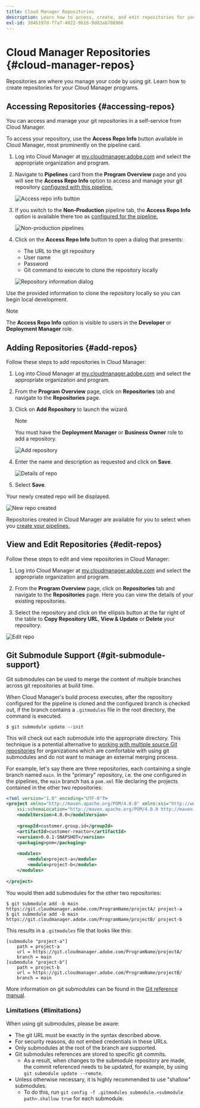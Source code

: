 ```yaml
---
title: Cloud Manager Repositories
description: Learn how to access, create, and edit repositories for your Cloud Manager programs.
exl-id: 384b197d-f7a7-4022-9b16-9d83ab788966
---
```


# Cloud Manager Repositories {#cloud-manager-repos} 

Repositories are where you manage your code by using git. Learn how to create repositories for your Cloud Manager programs.

## Accessing Repositories {#accessing-repos}

You can access and manage your git repositories in a self-service from Cloud Manager.

To access your repository, use the **Access Repo Info** button available in Cloud Manager, most prominently on the pipeline card.

1. Log into Cloud Manager at [my.cloudmanager.adobe.com](https://my.cloudmanager.adobe.com) and select the appropriate organization and program.

1. Navigate to **Pipelines** card from the **Program Overview** page and you will see the **Access Repo Info** option to access and manage your git repository [configured with this pipeline.](/help/using/production-pipelines.md)

   ![Access repo info button](/help/assets/access-repo1.png)

1. If you switch to the **Non-Production** pipeline tab, the **Access Repo Info** option is available there too as [configured for the pipeline.](/help/using/non-production-pipelines.md)

   ![Non-production pipelines](/help/assets/access-repo-nonprod.png)

1. Click on the **Access Repo Info** button to open a dialog that presents:

   * The URL to the git repository
   * User name
   * Password
   * Git command to execute to clone the repository locally

   ![Repository information dialog](/help/assets/access-repo-create.png)

Use the provided information to clone the repository locally so you can begin local development.

>[!NOTE]
>
>The **Access Repo Info** option is visible to users in the **Developer** or **Deployment Manager** role. 

## Adding Repositories {#add-repos}

Follow these steps to add repositories in Cloud Manager:

1. Log into Cloud Manager at [my.cloudmanager.adobe.com](https://my.cloudmanager.adobe.com) and select the appropriate organization and program.

1. From the **Program Overview** page, click on **Repositories** tab and navigate to the **Repositories** page.

1. Click on **Add Repository** to launch the wizard.

   >[!NOTE]
   >
   >You must have the **Deployment Manager** or **Business Owner** role to add a repository.

   ![Add repository](/help/assets/create-repo2.png)
  
1. Enter the name and description as requested and click on **Save**.

   ![Details of repo](/help/assets/repo-1.png)

1. Select **Save**.

Your newly created repo will be displayed.

![New repo created](/help/assets/create-repo3.png)

Repositories created in Cloud Manager are available for you to select when you [create your pipelines.](/help/overview/ci-cd-pipelines.md)

## View and Edit Repositories {#edit-repos}

Follow these steps to edit and view repositories in Cloud Manager:

1. Log into Cloud Manager at [my.cloudmanager.adobe.com](https://my.cloudmanager.adobe.com) and select the appropriate organization and program.

1. From the **Program Overview** page, click on **Repositories** tab and navigate to the **Repositories** page. Here you can view the details of your existing repositories.

1. Select the repository and click on the ellipsis button at the far right of the table to **Copy Repository URL**, **View & Update** or **Delete** your repository.

![Edit repo](/help/assets/create-repo3.png)

## Git Submodule Support {#git-submodule-support}

Git submodules can be used to merge the content of multiple branches across git repositories at build time. 

When Cloud Manager's build process executes, after the repository configured for the pipeline is cloned and the configured branch is checked out, if the branch contains a `.gitmodules` file in the root directory, the command is executed.

```
$ git submodule update --init
```

This will check out each submodule into the appropriate directory. This technique is a potential alternative to [working with multiple source Git repositories](/help/managing-code/working-with-multiple-git-repos.md) for organizations which are comfortable with using git submodules and do not want to manage an external merging process.

For example, let's say there are three repositories, each containing a single branch named `main`. In the "primary" repository, i.e. the one configured in the pipelines, the `main` branch has a `pom.xml` file declaring the projects contained in the other two repositories:

```xml
<?xml version="1.0" encoding="UTF-8"?>
<project xmlns="http://maven.apache.org/POM/4.0.0" xmlns:xsi="http://www.w3.org/2001/XMLSchema-instance"
    xsi:schemaLocation="http://maven.apache.org/POM/4.0.0 http://maven.apache.org/maven-v4_0_0.xsd">
    <modelVersion>4.0.0</modelVersion>
   
    <groupId>customer.group.id</groupId>
    <artifactId>customer-reactor</artifactId>
    <version>0.0.1-SNAPSHOT</version>
    <packaging>pom</packaging>
   
    <modules>
        <module>project-a</module>
        <module>project-b</module>
    </modules>
   
</project>
```

You would then add submodules for the other two repositories:

```shell
$ git submodule add -b main https://git.cloudmanager.adobe.com/ProgramName/projectA/ project-a
$ git submodule add -b main https://git.cloudmanager.adobe.com/ProgramName/projectB/ project-b
```

This results in a `.gitmodules` file that looks like this:

```text
[submodule "project-a"]
    path = project-a
    url = https://git.cloudmanager.adobe.com/ProgramName/projectA/
    branch = main
[submodule "project-b"]
    path = project-b
    url = https://git.cloudmanager.adobe.com/ProgramName/projectB/
    branch = main
```

More information on git submodules can be found in the [Git reference manual](https://git-scm.com/book/en/v2/Git-Tools-Submodules).

### Limitations {#limitations}

When using git submodules, please be aware:

* The git URL must be exactly in the syntax described above.
* For security reasons, do not embed credentials in these URLs.
* Only submodules at the root of the branch are supported.
* Git submodules references are stored to specific git commits.
  * As a result, when changes to the submodule repository are made, the commit referenced needs to be updated, for example, by using `git submodule update --remote`.
* Unless otherwise necessary, it is highly recommended to use "shallow" submodules.
  * To do this, run `git config -f .gitmodules submodule.<submodule path>.shallow true` for each submodule.
